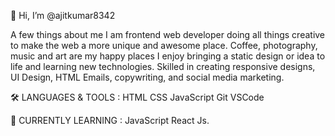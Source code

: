  👋 Hi, I’m @ajitkumar8342

 A few things about me
I am frontend web developer doing all things creative to make the web a more unique and awesome place.
Coffee, photography, music and art are my happy places
I enjoy bringing a static design or idea to life and learning new technologies.
Skilled in creating responsive designs, UI Design, HTML Emails, copywriting, and social media marketing.

🛠️ LANGUAGES & TOOLS :
HTML  CSS  JavaScript    Git   VSCode 

📖 CURRENTLY LEARNING :
JavaScript React Js.
